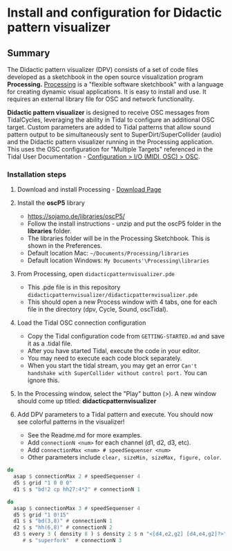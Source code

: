 # Install and configuration for Didactic pattern visualizer

## Summary
The Didactic pattern visualizer (DPV) consists of a set of code files developed as a sketchbook in the open source visualization program **Processing.** [Processing](https://processing.org/) is a "flexible software sketchbook" with a language for creating dynamic visual applications. It is easy to install and use. It requires an external library file for OSC and network functionality.

**Didactic pattern visualizer** is designed to receive OSC messages from TidalCycles, leveraging the ability in Tidal to configure an additional OSC target. Custom parameters are added to Tidal patterns that allow sound pattern output to be simultaneously sent to SuperDirt/SuperCollider (audio) and the Didactic pattern visualizer running in the Processing application. This uses the OSC configuration for "Multiple Targets" referenced in the Tidal User Documentation - [Configuration > I/O (MIDI, OSC) > OSC](https://tidalcycles.org/docs/configuration/MIDIOSC/osc).

### Installation steps

1. Download and install Processing - [Download Page](https://processing.org/download)  
2. Install the **oscP5** library
    - https://sojamo.de/libraries/oscP5/
    - Follow the install instructions - unzip and put the oscP5 folder in the **libraries** folder.
    - The libraries folder will be in the Processing Sketchbook. This is shown in the Preferences.
    - Default location Mac: `~/Documents/Processing/libraries`
    - Default location Windows: `My Documents'\Processing\libraries`

3. From Processing, open `didacticpatternvisualizer.pde`
    - This .pde file is in this repository `didacticpatternvisualizer/didacticpatternvisualizer.pde`
    - This should open a new Process window with 4 tabs, one for each file in the directory (dpv, Cycle, Sound, oscTidal).

4. Load the Tidal OSC connection configuration
    - Copy the Tidal configuration code from `GETTING-STARTED.md` and save it as a .tidal file.
    - After you have started Tidal, execute the code in your editor.
    - You may need to execute each code block separately.
    - When you start the tidal stream, you may get an error `Can't handshake with SuperCollider without control port.` You can ignore this.

5. In the Processing window, select the "Play" button (>). A new window should come up titled: **didacticpatternvisualizer**

6. Add DPV parameters to a Tidal pattern and execute. You should now see colorful patterns in the visualizer!
    - See the Readme.md for more examples.
    - Add `connectionN <num>` for each channel (d1, d2, d3, etc).
    - Add `connectionMax <num> # speedSequenser <num>`
    - Other parameters include `clear, sizeMin, sizeMax, figure, color`.

```Haskell
do
  asap $ connectionMax 2 # speedSequenser 4
  d5 $ grid "1 0 0 0"
  d1 $ s "bd!2 cp hh27:4*2" # connectionN 1
```

```Haskell
do
  asap $ connectionMax 3 # speedSequenser 4
  d5 $ grid "1 0!15"
  d1 $ s "bd(3,8)" # connectionN 1
  d2 $ s "hh(6,8)" # connectionN 2
  d3 $ every 3 ( density 8 ) $ density 2 $ n "<[d4,e2,g2] [d4,e4,g2]?>"
     # s "superfork"  # connectionN 3
```
